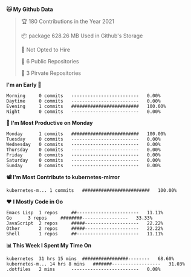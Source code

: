 <!--START_SECTION:waka-->
**🐱 My Github Data**
> 🏆 180 Contributions in the Year 2021
 >
> 📦 package 628.26 MB Used in Github's Storage
 >
> 🚫 Not Opted to Hire
 >
> 🚪 6 Public Repositories
 >
> 🔑 3 Pirvate Repositories
 >

**I'm an Early 🐤** 
```text
Morning		0 commits	-------------------------	0.00%
Daytime		0 commits	-------------------------	0.00%
Evening		1 commits	#########################	100.00%
Night		0 commits	-------------------------	0.00%
```

**📅 I'm Most Productive on Monday**
```text
Monday		1 commits	#########################	100.00%
Tuesday		0 commits	-------------------------	0.00%
Wednesday	0 commits	-------------------------	0.00%
Thursday	0 commits	-------------------------	0.00%
Friday		0 commits	-------------------------	0.00%
Saturday	0 commits	-------------------------	0.00%
Sunday		0 commits	-------------------------	0.00%
```

**📽 I'm Most Contribute to kubernetes-mirror**
```text
kubernetes-m...	1 commits	#########################	100.00%
```


**❤ I Mostly Code in Go**

```text
Emacs Lisp	1 repos		##-----------------------	11.11%
Go		3 repos		########-----------------	33.33%
JavaScript	2 repos		#####--------------------	22.22%
Other		2 repos		#####--------------------	22.22%
Shell		1 repos		##-----------------------	11.11%
```

**📊 This Week I Spent My Time On**
```text
kubernetes	31 hrs 15 mins	#################--------	68.60%
kubernetes-m...	14 hrs 8 mins	#######------------------	31.03%
.dotfiles	2 mins		-------------------------	0.08%
```

<!--END_SECTION:waka-->
